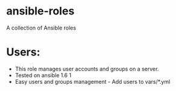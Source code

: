 ansible-roles
=============
A collection of Ansible roles

Users: 
======
- This role manages user accounts and groups on a server.
- Tested on  ansible 1.6 1
- Easy users and groups management - Add users to vars/*.yml

